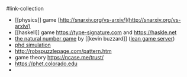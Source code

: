 #link-collection 

- [[physics]] game [http://snarxiv.org/vs-arxiv/](http://snarxiv.org/vs-arxiv/)
- [[haskell]] game https://type-signature.com and https://haskle.net 
- [the natural number game](https://www.ma.imperial.ac.uk/~buzzard/xena/natural_number_game/) by [[kevin buzzard]] ([lean game server](https://adam.math.hhu.de))
- [phd simulation](https://research.wmz.ninja/projects/phd/)
- http://robspuzzlepage.com/pattern.htm
- game theory https://ncase.me/trust/
- https://phet.colorado.edu
- 